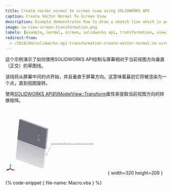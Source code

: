 ```yaml
---
title: Create vector normal to screen view using SOLIDWORKS API
caption: Create Vector Normal To Screen View
description: Example demonstrates how to draw a sketch line which is perpendicular (normal) to the current view orientation relative to the screen
image: sw-view-screen-transformation.png
labels: [example, normal, screen, solidworks api, transformation, view]
redirect-from:
  - /2018/04/solidworks-api-transformation-create-vector-normal-to-screen-view.html
---
```


这个示例演示了如何使用SOLIDWORKS API绘制与屏幕相对于当前视图方向垂直（正交）的草图线。

该线将从屏幕中间的点开始，并且垂直于屏幕方向。这意味着最初它将被渲染为一个点，直到视图旋转。

使用[SOLIDWORKS API的IModelView::Transform](https://help.solidworks.com/2018/english/api/sldworksapi/solidworks.interop.sldworks~solidworks.interop.sldworks.imodelview~transform.html)属性来提取当前视图方向的转换矩阵。

![与当前图形视图垂直的线条](sw-view-screen-transformation.png){ width=320 height=208 }

{% code-snippet { file-name: Macro.vba } %}